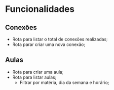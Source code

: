 # Funcionalidades

## Conexões

- Rota para listar o total de conexões realizadas;
- Rota parar criar uma nova conexão;

## Aulas

- Rota para criar uma aula;
- Rota para listar aulas;
  - Filtrar por matéria, dia da semana e horário;

